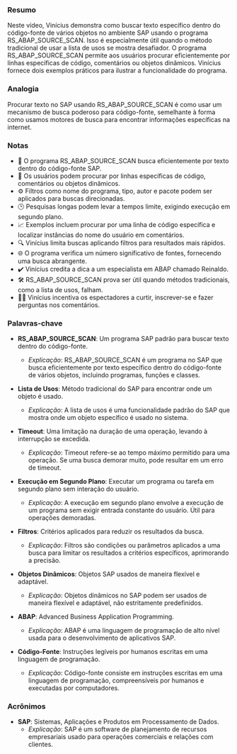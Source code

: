 ### Resumo

Neste vídeo, Vinícius demonstra como buscar texto específico dentro do código-fonte de vários objetos no ambiente SAP usando o programa RS_ABAP_SOURCE_SCAN. Isso é especialmente útil quando o método tradicional de usar a lista de usos se mostra desafiador. O programa RS_ABAP_SOURCE_SCAN permite aos usuários procurar eficientemente por linhas específicas de código, comentários ou objetos dinâmicos. Vinícius fornece dois exemplos práticos para ilustrar a funcionalidade do programa.

### Analogia

Procurar texto no SAP usando RS_ABAP_SOURCE_SCAN é como usar um mecanismo de busca poderoso para código-fonte, semelhante à forma como usamos motores de busca para encontrar informações específicas na internet.

### Notas

- 🔄 O programa RS_ABAP_SOURCE_SCAN busca eficientemente por texto dentro do código-fonte SAP.
- 📄 Os usuários podem procurar por linhas específicas de código, comentários ou objetos dinâmicos.
- ⚙️ Filtros como nome do programa, tipo, autor e pacote podem ser aplicados para buscas direcionadas.
- 🕒 Pesquisas longas podem levar a tempos limite, exigindo execução em segundo plano.
- 📈 Exemplos incluem procurar por uma linha de código específica e localizar instâncias do nome do usuário em comentários.
- 🔍 Vinícius limita buscas aplicando filtros para resultados mais rápidos.
- 🌐 O programa verifica um número significativo de fontes, fornecendo uma busca abrangente.
- ✔️ Vinícius credita a dica a um especialista em ABAP chamado Reinaldo.
- 🛠️ RS_ABAP_SOURCE_SCAN prova ser útil quando métodos tradicionais, como a lista de usos, falham.
- 🧑‍💻 Vinícius incentiva os espectadores a curtir, inscrever-se e fazer perguntas nos comentários.

### Palavras-chave

- **RS_ABAP_SOURCE_SCAN**: Um programa SAP padrão para buscar texto dentro do código-fonte.
  - *Explicação*: RS_ABAP_SOURCE_SCAN é um programa no SAP que busca eficientemente por texto específico dentro do código-fonte de vários objetos, incluindo programas, funções e classes.

- **Lista de Usos**: Método tradicional do SAP para encontrar onde um objeto é usado.
  - *Explicação*: A lista de usos é uma funcionalidade padrão do SAP que mostra onde um objeto específico é usado no sistema.

- **Timeout**: Uma limitação na duração de uma operação, levando à interrupção se excedida.
  - *Explicação*: Timeout refere-se ao tempo máximo permitido para uma operação. Se uma busca demorar muito, pode resultar em um erro de timeout.

- **Execução em Segundo Plano**: Executar um programa ou tarefa em segundo plano sem interação do usuário.
  - *Explicação*: A execução em segundo plano envolve a execução de um programa sem exigir entrada constante do usuário. Útil para operações demoradas.

- **Filtros**: Critérios aplicados para reduzir os resultados da busca.
  - *Explicação*: Filtros são condições ou parâmetros aplicados a uma busca para limitar os resultados a critérios específicos, aprimorando a precisão.

- **Objetos Dinâmicos**: Objetos SAP usados de maneira flexível e adaptável.
  - *Explicação*: Objetos dinâmicos no SAP podem ser usados de maneira flexível e adaptável, não estritamente predefinidos.

- **ABAP**: Advanced Business Application Programming.
  - *Explicação*: ABAP é uma linguagem de programação de alto nível usada para o desenvolvimento de aplicativos SAP.

- **Código-Fonte**: Instruções legíveis por humanos escritas em uma linguagem de programação.
  - *Explicação*: Código-fonte consiste em instruções escritas em uma linguagem de programação, compreensíveis por humanos e executadas por computadores.

### Acrônimos

- **SAP**: Sistemas, Aplicações e Produtos em Processamento de Dados.
  - *Explicação*: SAP é um software de planejamento de recursos empresariais usado para operações comerciais e relações com clientes.
